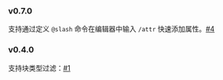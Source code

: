 ### v0.7.0

支持通过定义 `@slash` 命令在编辑器中输入 `/attr` 快速添加属性。[#4](https://github.com/frostime/sy-quick-attr/issues/4)

### v0.4.0

支持块类型过滤：[#1](https://github.com/frostime/sy-quick-attr/issues/1)

